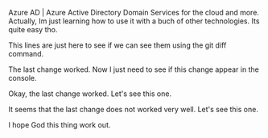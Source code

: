 Azure AD | Azure Active Directory Domain Services for the cloud and more. Actually, Im just learning how to use it with a buch of other technologies. Its quite easy tho.

This lines are just here to see if we can see them using the git diff command.

The last change worked. Now I just need to see if this change appear in the console.

Okay, the last change worked. Let's see this one.

It seems that the last change does not worked very well. Let's see this one.

I hope God this thing work out.